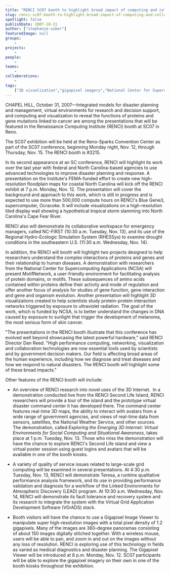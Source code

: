 ```yaml
---
title: "RENCI SC07 booth to highlight broad impact of computing and collaborative technologies"
slug: renci-sc07-booth-to-highlight-broad-impact-of-computing-and-collaborative-technologies
spotlight: false
publishDate: 2007-10-31
author: ["stephanie-suber"]
featuredImage: null
groups:
    - 
projects:
    - 
people:
    - 
teams: 
    - 
collaborations:
    - 
tags:
    ["3D visualization","gigapixel imagery","National Center for Supercomputing (NCSA)","Ocracoke"]
---
```

CHAPEL HILL, October 31, 2007—Integrated models for disaster planning and management, virtual environments for research and decision support, and computing and visualization to reveal the functions of proteins and gene mutations linked to cancer are among the presentations that will be featured in the Renaissance Computing Institute (RENCI) booth at SC07 in Reno.



The SC07 exhibition will be held at the Reno-Sparks Convention Center as part of the SC07 conference, beginning Monday night, Nov. 12, through Thursday, Nov. 15. The RENCI booth is #3215.

In its second appearance at an SC conference, RENCI will highlight its work over the last year with federal and North Carolina-based agencies to use advanced technologies to improve disaster planning and response. A presentation on the Institute's FEMA-funded effort to create new high-resolution floodplain maps for coastal North Carolina will kick off the RENCI exhibit at 7 p.m. Monday, Nov. 12. The presentation will cover the background and approach to this work, which is still in progress and is expected to use more than 500,000 compute hours on RENCI's Blue Gene/L supercomputer, Ocracoke. It will include visualizations on a high-resolution tiled display wall showing a hypothetical tropical storm slamming into North Carolina's Cape Fear River.

RENCI also will demonstrate its collaborative workspace for emergency managers, called NC-FIRST (10:30 a.m. Tuesday, Nov. 13), and its use of the Regional Hydro-Ecologic Simulation System (RHESSys) to examine drought conditions in the southeastern U.S. (11:30 a.m. Wednesday, Nov. 14).

In addition, the RENCI will booth will highlight two projects designed to help researchers understand the complex interactions of proteins and genes and their relationship to human diseases. A demonstration with researchers from the National Center for Supercomputing Applications (NCSA) will present MotifNetwork, a user-friendly environment for facilitating analysis of protein domains, or motifs. These subsequences of amino acids contained within proteins define their activity and mode of regulation and offer another focus of analysis for studies of gene function, gene interaction and gene and organism evolution. Another presentation will highlight 3D visualizations created to help scientists study protein-protein interaction networks triggered by exposure to ultraviolet radiation. The goal of the work, which is funded by NCSA, is to better understand the changes in DNA caused by exposure to sunlight that trigger the development of melanoma, the most serious form of skin cancer.

"The presentations in the RENCI booth illustrate that this conference has evolved well beyond showcasing the latest powerful hardware," said RENCI Director Dan Reed. "High performance computing, networking, visualization and collaboration technologies are now essential tools used by scientists and by government decision makers. Our field is affecting broad areas of the human experience, including how we diagnose and treat diseases and how we respond to natural disasters. The RENCI booth will highlight some of these broad impacts."

Other features of the RENCI booth will include:
<ul type="disc">
	<li>An overview of RENCI research into novel uses of the 3D Internet.  In a demonstration conducted live from the RENCI Second Life Island, RENCI researchers will provide a tour of the island and the prototype virtual disaster command center it has developed there. The command center features real-time 3D maps, the ability to interact with avatars from a wide range of government agencies, and views of real-time data from sensors, satellites, the National Weather Service, and other sources. The demonstration, called <em>Exploring the Emerging 3D Internet: Virtual Environments for Social Computing and Situational Awareness</em>, takes place at 1 p.m. Tuesday, Nov. 13. Those who miss the demonstration will have the chance to explore RENCI's Second Life island and view a virtual poster session using guest logins and avatars that will be available in one of the booth kiosks.</li>
</ul>
<ul type="disc">
	<li>A variety of quality of service issues related to large-scale grid computing will be examined in several presentations. At 4:30 p.m. Tuesday, Nov. 13, RENCI will demonstrate Teresa, a runtime qualitative performance analysis framework, and its use in providing performance validation and diagnosis for a workflow of the Linked Environments for Atmospheric Discovery (LEAD) program. At 10:30 a.m. Wednesday, Nov. 14, RENCI will demonstrate its fault tolerance and recovery system and its research to integrate the system with the Virtual Grid Application Development Software (VGrADS) stack.</li>
</ul>
<ul type="disc">
	<li>Booth visitors will have the chance to use a Gigapixel Image Viewer to manipulate super high-resolution images with a total pixel density of 1.2 gigapixels. Many of the images are 360-degree panoramas consisting of about 150 images digitally stitched together. With a wireless mouse, users will be able to pan, and zoom in and out on the images without any loss of resolution. RENCI is exploring use of this technology in fields as varied as medical diagnostics and disaster planning. The Gigapixel Viewer will be introduced at 8 p.m. Monday, Nov. 12. SC07 participants will be able to explore the gigapixel imagery on their own in one of the booth kiosks throughout the exhibition.</li>
</ul>
